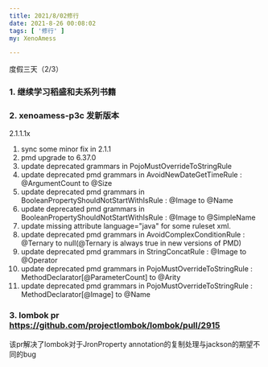 ```yaml
---
title: 2021/8/02修行
date: 2021-8-26 00:08:02
tags: [ '修行' ]
my: XenoAmess

---
```


度假三天（2/3）

### 1. 继续学习稻盛和夫系列书籍

### 2. xenoamess-p3c 发新版本

2.1.1.1x

1. sync some minor fix in 2.1.1
2. pmd upgrade to 6.37.0
3. update deprecated grammars in PojoMustOverrideToStringRule
4. update deprecated pmd grammars in AvoidNewDateGetTimeRule : @ArgumentCount to @Size
5. update deprecated pmd grammars in BooleanPropertyShouldNotStartWithIsRule : @Image to @Name
6. update deprecated pmd grammars in BooleanPropertyShouldNotStartWithIsRule : @Image to @SimpleName
7. update missing attribute language="java" for some ruleset xml.
8. update deprecated pmd grammars in AvoidComplexConditionRule : @Ternary to null(@Ternary is always true in new versions of PMD)
9. update deprecated pmd grammars in StringConcatRule : @Image to @Operator
10. update deprecated pmd grammars in PojoMustOverrideToStringRule : MethodDeclarator[@ParameterCount] to @Arity
11. update deprecated pmd grammars in PojoMustOverrideToStringRule : MethodDeclarator[@Image] to @Name

### 3. lombok pr https://github.com/projectlombok/lombok/pull/2915

该pr解决了lombok对于JronProperty annotation的复制处理与jackson的期望不同的bug

